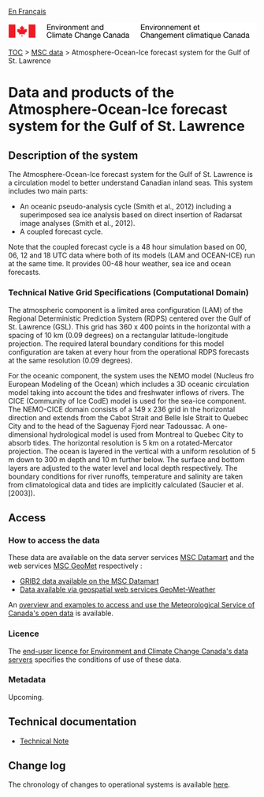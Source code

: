 [En Français](readme_rdps-cgsl_fr.md)

![ECCC logo](../../img_eccc-logo.png)

[TOC](../../readme_en.md) > [MSC data](../readme_en.md) > Atmosphere-Ocean-Ice forecast system for the Gulf of St. Lawrence

# Data and products of the Atmosphere-Ocean-Ice forecast system for the Gulf of St. Lawrence

## Description of the system

The Atmosphere-Ocean-Ice forecast system for the Gulf of St. Lawrence is a circulation model to better understand Canadian inland seas. This system includes two main parts:

* An oceanic pseudo-analysis cycle (Smith et al., 2012) including a superimposed sea ice analysis based on direct insertion of Radarsat image analyses (Smith et al., 2012).
* A coupled forecast cycle.

Note that the coupled forecast cycle is a 48 hour simulation based on 00, 06, 12 and 18 UTC data where both of its models (LAM and OCEAN-ICE) run at the same time. It provides 00-48 hour weather, sea ice and ocean forecasts.

### Technical Native Grid Specifications (Computational Domain)

The atmospheric component is a limited area configuration (LAM) of the Regional Deterministic Prediction System (RDPS) centered over the Gulf of St. Lawrence (GSL). This grid has 360 x 400 points in the horizontal with a spacing of 10 km (0.09 degrees) on a rectangular latitude-longitude projection. The required lateral boundary conditions for this model configuration are taken at every hour from the operational RDPS forecasts at the same resolution (0.09 degrees).

For the oceanic component, the system uses the NEMO model (Nucleus fro European Modeling of the Ocean) 
which includes a 3D oceanic circulation model taking into account the tides and freshwater inflows of 
rivers. The CICE (Community of Ice CodE) model is used for the sea-ice component. The NEMO-CICE 
domain consists of a 149 x 236 grid in the horizontal direction and extends from the Cabot Strait 
and Belle Isle Strait to Quebec City and to the head of the Saguenay Fjord near Tadoussac. A 
one-dimensional hydrological model is used from Montreal to Quebec City to absorb tides. The 
horizontal resolution is 5 km on a rotated-Mercator projection. The ocean is layered in the vertical 
with a uniform resolution of 5 m down to 300 m depth and 10 m further below. The surface and bottom 
layers are adjusted to the water level and local depth respectively. The boundary conditions for 
river runoffs, temperature and salinity are taken from climatological data and tides are implicitly 
calculated (Saucier et al. [2003]). 

## Access

### How to access the data

These data are available on the data server services [MSC Datamart](../../msc-datamart/readme_en.md) and the web services [MSC GeoMet](../../msc-geomet/readme_en.md) respectively :

* [GRIB2 data available on the MSC Datamart](readme_rdps-cgsl-datamart_en.md) 
* [Data available via geospatial web services GeoMet-Weather](../../msc-geomet/readme_en.md)

An [overview and examples to access and use the Meteorological Service of Canada's open data](../../usage/readme_en.md) is available.

### Licence

The [end-user licence for Environment and Climate Change Canada's data servers](../../licence/readme_en.md) specifies the conditions of use of these data.


### Metadata

Upcoming.

## Technical documentation

* [Technical Note](https://collaboration.cmc.ec.gc.ca/cmc/CMOI/product_guide/docs/lib/technote_rdps-cgsl-300_20141118_e.pdf)

## Change log

The chronology of changes to operational systems is available [here](https://collaboration.cmc.ec.gc.ca/cmc/cmoi/product_guide/docs/changes_e.html).
